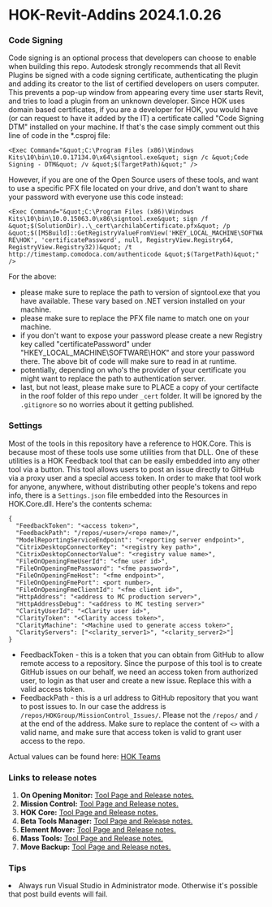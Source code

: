 # HOK-Revit-Addins 2024.1.0.26

### Code Signing

Code signing is an optional process that developers can choose to enable when building this repo. Autodesk strongly recommends that all Revit Plugins be signed with a code signing certificate, authenticating the plugin and adding its creator to the list of certified developers on users computer. This prevents a pop-up window from appearing every time user starts Revit, and tries to load a plugin from an unknown developer. Since HOK uses domain based certificates, if you are a developer for HOK, you would have (or can request to have it added by the IT) a certificate called "Code Signing DTM" installed on your machine. If that's the case simply comment out this line of code in the \*.csproj file:

`<Exec Command="&quot;C:\Program Files (x86)\Windows Kits\10\bin\10.0.17134.0\x64\signtool.exe&quot; sign /c &quot;Code Signing - DTM&quot; /v &quot;$(TargetPath)&quot;" />`

However, if you are one of the Open Source users of these tools, and want to use a specific PFX file located on your drive, and don't want to share your password with everyone use this code instead:

`<Exec Command="&quot;C:\Program Files (x86)\Windows Kits\10\bin\10.0.15063.0\x86\signtool.exe&quot; sign /f &quot;$(SolutionDir)..\_cert\archilabCertificate.pfx&quot; /p &quot;$([MSBuild]::GetRegistryValueFromView('HKEY_LOCAL_MACHINE\SOFTWARE\HOK', 'certificatePassword', null, RegistryView.Registry64, RegistryView.Registry32))&quot; /t http://timestamp.comodoca.com/authenticode &quot;$(TargetPath)&quot;" />`

For the above:

-   please make sure to replace the path to version of signtool.exe that you have available. These vary based on .NET version installed on your machine.
-   please make sure to replace the PFX file name to match one on your machine.
-   if you don't want to expose your password please create a new Registry key called "certificatePassword" under "HKEY_LOCAL_MACHINE\SOFTWARE\HOK" and store your password there. The above bit of code will make sure to read in at runtime.
-   potentially, depending on who's the provider of your certificate you might want to replace the path to authentication server.
-   last, but not least, please make sure to PLACE a copy of your certifacte in the roof folder of this repo under `_cert` folder. It will be ignored by the `.gitignore` so no worries about it getting published.

### Settings

Most of the tools in this repository have a reference to HOK.Core. This is because most of these tools use some utilities from that DLL. One of these utilities is a HOK Feedback tool that can be easily embedded into any other tool via a button. This tool allows users to post an issue directly to GitHub via a proxy user and a special access token. In order to make that tool work for anyone, anywhere, without distributing other people's tokens and repo info, there is a `Settings.json` file embedded into the Resources in HOK.Core.dll. Here's the contents schema:

```
{
  "FeedbackToken": "<access token>",
  "FeedbackPath": "/repos/<user>/<repo name>/",
  "ModelReportingServiceEndpoint": "<reporting server endpoint>",
  "CitrixDesktopConnectorKey": "<registry key path>",
  "CitrixDesktopConnectorValue": "<registry value name>",
  "FileOnOpeningFmeUserId": "<fme user id>",
  "FileOnOpeningFmePassword": "<fme password>",
  "FileOnOpeningFmeHost": "<fme endpoint>",
  "FileOnOpeningFmePort": <port number>,
  "FileOnOpeningFmeClientId": "<fme client id>",
  "HttpAddress": "<address to MC production server>",
  "HttpAddressDebug": "<address to MC testing server>"
  "ClarityUserId": "<Clarity user id>",
  "ClarityToken": "<Clarity access token>",
  "ClarityMachine": "<Machine used to generate access token>",
  "ClarityServers": ["<clarity_server1>", "<clarity_server2>"]
}
```

-   FeedbackToken - this is a token that you can obtain from GitHub to allow remote access to a repository. Since the purpose of this tool is to create GitHub issues on our behalf, we need an access token from authorized user, to login as that user and create a new issue. Replace this with a valid access token.
-   FeedbackPath - this is a url address to GitHub repository that you want to post issues to. In our case the address is `/repos/HOKGroup/MissionControl_Issues/`. Please not the `/repos/` and `/` at the end of the address. Make sure to replace the content of `<>` with a valid name, and make sure that access token is valid to grant user access to the repo.

Actual values can be found here: [HOK Teams](https://teams.microsoft.com/l/channel/19%3Aabfa34dfc38e4be68b6a26beed0bf8a1%40thread.skype/tab%3A%3A0cb3a662-0640-434e-af69-187825fcbe30)

### Links to release notes

1. <b>On Opening Monitor:</b> [Tool Page and Release notes.](https://github.com/HOKGroup/HOK-Revit-Addins/tree/master/HOK.FileOpeningMonitor)
2. <b>Mission Control:</b> [Tool Page and Release notes.](https://github.com/HOKGroup/HOK-Revit-Addins/blob/master/HOK.MissionControl/README.md)
3. <b>HOK Core:</b> [Tool Page and Release notes.](https://github.com/HOKGroup/HOK-Revit-Addins/blob/master/HOK.Core/README.md)
4. <b>Beta Tools Manager:</b> [Tool Page and Release notes.](https://github.com/HOKGroup/HOK-Revit-Addins/blob/master/HOK.BetaToolsManager/README.md)
5. <b>Element Mover:</b> [Tool Page and Release notes.](https://github.com/HOKGroup/HOK-Revit-Addins/blob/master/Utility%20Tools/src/HOK.ElementMover/Readme.md)
6. <b>Mass Tools:</b> [Tool Page and Release notes.](https://github.com/HOKGroup/HOK-Revit-Addins/blob/master/Mass%20Tools/README.MD)
7. <b>Move Backup:</b> [Tool Page and Release notes.](https://github.com/HOKGroup/HOK-Revit-Addins/blob/master/HOK.MoveBackup/README.md)

### Tips

<li> Always run Visual Studio in Administrator mode. Otherwise it's possible that post build events will fail.
